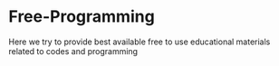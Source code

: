 # Free-Programming
Here we try to provide best available free to use educational materials related to codes and programming 
